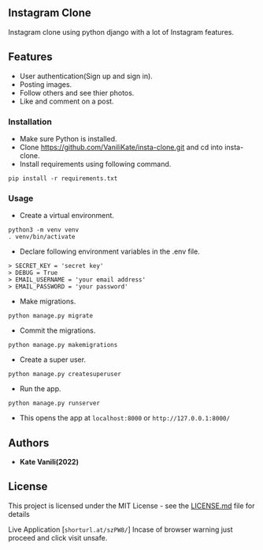 ## Instagram Clone

Instagram clone using python django with a lot of Instagram features.

## Features

- User authentication(Sign up and sign in).
- Posting images.
- Follow others and see thier photos.
- Like and comment on a post.

### Installation

- Make sure Python is installed.
- Clone https://github.com/VaniliKate/insta-clone.git and cd into insta-clone.
- Install requirements using following command.

```
pip install -r requirements.txt
```

### Usage

- Create a virtual environment.

```
python3 -m venv venv
. venv/bin/activate
```

- Declare following environment variables in the .env file.

```
> SECRET_KEY = 'secret key'
> DEBUG = True
> EMAIL_USERNAME = 'your email address'
> EMAIL_PASSWORD = 'your password'
```

- Make migrations.

```
python manage.py migrate
```

- Commit the migrations.

```
python manage.py makemigrations
```

- Create a super user.

```
python manage.py createsuperuser
```

- Run the app.

```
python manage.py runserver
```

- This opens the app at `localhost:8000` or `http://127.0.0.1:8000/`

## Authors

- **Kate Vanili(2022)**

## License

This project is licensed under the MIT License - see the [LICENSE.md](LICENSE.md) file for details

Live Application [`shorturl.at/szPW8/`]
Incase of browser warning just proceed and click visit unsafe.

